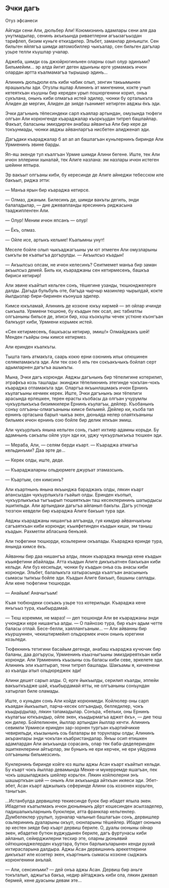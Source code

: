 ## Эчки дагъ

Отуз эфсанеси

Айгиди сени Али, дюльбер Али!
Коюмизнинъ адамлары сени аля даа унутмадылар, сенинъ акъкъында риваетлерни агъызагъыздан тарифлеп, бизим куньге еткиздилер.
Эльбет, заманлар денъишти.
Сен бильген яйлягъа шимди автомобиллер чыкъалар, сен бильген дагълар узьре телли къушлар учалар.

Аджеба, шимди озь джюйрюгинънен оларны озып олур эдинъми?
Бильмейим...
эр алда йигит деген адынъны ерге урмамакъ ичюн олардан артта къалмамагъа тырышыр эдинъ...

Алининъ дюльдюли ель киби чабик олып, зенгин такьымынен ярашыкълы эди.
Отузлы яшлар Алининъ ат мингенини, кокте учып кетеяткъан къушны бир кереден урып пошюргенини корип, онъа сукълана, онынъ киби олмагьа истей эдилер, чюнки бу орталыкъта Алиден де мергин, Алиден де зияде гьанимет кетирген авджы ёкъ эди.

Эчки дагънынъ тёпесиндеки сарп къаялар артындан, омузында тюфеги олгъан Али корюнгенде къараджалар къоркъудан титреп башлайлар.
Факъат, баласыны эмиздирген анабаш айвангьа Али бир кере де токъунмады, чюнки авджы айванларгъа нисбетен алидженап эди.

Дагъдаки къараджалар б ал ал ап башлагъан куньлернинъ биринде Али Урмиенинъ эвине барды.

Яп-яш экенде тул къалгъан Урмие шимди Алини бегене.
Иште, тек Али ичюн эллерини хыналай, тек Алиге назлана: эм назлары ичюн истеген шейини яптыра.

Эр вакъыт олгъаны киби, бу кересинде де Алиге айнеджи тебессюм иле бакъып, риджа этти:

— Манъа ярын бир къараджа кетирсе.

— Олмаз, джаным.
Билесинъ де, шимди вакъты дегиль, энди балаладылар, — дие джевапланды яресининъ риджасына тааджипленген Али.

— Олур!
Меним ичюн япсанъ — олур!

— Ёкъ, олмаз.

— Ойле исе, артыкъ кельме!
Къапымны унут!

Меселе бойле олып чыкъаджагъыны ум ют этмеген Али омузларыны сыкъты ве къапыгъа догърулды. — Акъылсыз къадын!

— Акъылсыз олсам, не ичюн келесинъ?
Сеитмемет манъа бир заман акъылсыз демей.
Биль ки, къараджаны сен кетирмесенъ, башкъа бириси кетирир!

Али эвине къайтып кельген сонъ, тёшегине узанды, тюшюнджелерге далды.
Дагьда бульбуль оте, багъда чырчыр мазинлер чырылдай, кокте йылдызлар бири-биринен къонуша эдилер.

Кимсе юкъламай, Алининъ де козюне юкъу кирмей — эп ойлар ичинде сыкъыла.
Урмиени тюшюне, бу къадын пек осал, акс табиатлы олгъаныны бильсе де, эписи бир, хош къокъулы чечек устюне къонгъан балкъурт киби, Урмиени корьмек истей.

«Сен кетирмесенъ, башкъасы кетирир, эмиш!» Олмайджакъ шей!
Менден гъайры оны кимсе кетирмез.

Али еринден къалкъты.

Тышта танъ атмакъта, саарь кокю ерни озюнинъ ильк опюшинен селямламакъта эди.
Али тек озю б иль ген сокъакъчыкъ бойлап серт адымларнен дагъгъа ашыкъты.

Мына, Эчки дагъ корюнди.
Авджы дагънынъ бир тёпелигине котерилип, этрафкъа козь ташлады: экинджи тёпеликнинъ этегинде чокътан-чокъ къараджа отламакъта эди.
Оларгъа якъынлашмакъ ичюн Ернинъ къулагъыны кечмек керек.
Иште, Эчки дагънынъ эки тёпелиги арасында ерлешкен, терен ерасты къобасы да олгъан учурумлы чукъурлыкъкъа бизимкилери Ернинъ къулагъы, дейлер.
Къобанынъ сонъу олгъаны-олмагъаныны кимсе бильмей.
Дейлер ки, къоба тап ернинъ ортасына барып чыкъа экен, дюньяда нелер олаяткъаныны бильмек ичюн ернинъ озю бойле бир делик япкъан эмиш.

Али чукъурлыкъ янына кельген сонъ, гъает ихтияр адамны корьди.
Бу адамнынъ сакъалы ойле узун эди ки, уджу чукъурлыкъкъа тюшкен эди.

— Мераба, Али, — селям берди къарт. — Къараджа атмагъа кельдинъми?
Даа эрте де...

— Керек олды, иште, деде.

— Къараджаларны ольдюрмеге джуръат этамазсынъ.

— Къартым, сен кимсинъ?

Али къартнынъ янына якъынджа бараджакъ олды, лякин къарт апансыздан чукъурлыкъта гъайып олды.
Еринден къопып, чукъурлыкъкъа тыгъырып тюшеяткъан таш кесеклерининъ шатырдысы эшитильди.
Али артындаки дагьгъа айланып бакъты.
Дагъ устюнде тюзгюн кевдели бир къараджа Алиге бакъып тура эди.

Авджы къараджаны нишангъа алгъанда, гуя кимдир айванчыкъны сагъаяткъан киби корюнди; къыяфетинден къадын киши, эм таныш къадын.
Рахметли абласына бенъзей.

Али тюфегини тюшюрди, козьлерини окъалады.
Къараджа еринде тура, янында кимсе ёкъ.

Айванны бир даа нишангъа алды, лякин къараджа янында кене къадын къыяфетини абайлады.
Атта къадын Алиге дикъкъатнен бакъкъан киби кельди.
Али буз кесильди, чюнки бу къадын онъа озь анасы киби корюнди.
Эльбет, балалыкъта хатырасында къалгъан анасынынъ сымасы тыпкъы бойле эди.
Къадын Алиге бакъып, башыны саллады.
Али кене тюфегини тюшюрди.

— Анайым!
Аначыгъым!

Къая тюбюндеки сокъакъ узьре тоз котерильди.
Къараджа кене янъгьыз тура, къыбырдамай.

— Тюш коремми, не мараз! — деп тюшюнди Али ве къараджаны энди учюнджи кере нишангъа алды. — О пайнозю тура, бир къач адым четте баласы отлай.
Бесе-белли, хаяллангьаным... — Али айванны бир къуршуннен, чекиштирмейип ольдюрмек ичюн онынъ юрегини козьледи.

Тюфекнинъ тетигини басайым дегенде, анабаш къараджа кучючик бир баланы, даа догърусы, Урмиенинъ къызчыгъыны эмиздиреяткъан киби корюнди.
Али Урмиенинъ къызыны озь баласы киби севе, эркелете эди.
Алининъ эли къалтырап, тени титреп башлады.
Шакъамы я, кичкенени аз къалды атып ольдюреджек эди!

Алини дешет сарып алды.
О, ерге йыкъылды, серилип къалды, эппейи вакъыткъадже шай, къыбырдамай ятты, не олгъаныны сонъундан хатырлап биле оламады.

Иште, о куньден сонъ Али койде корюнмеди.
Койлюлер оны сарп къаядан йыкъылып, парча-кесек олгъандыр, белледилер, чокъ къыдырдылар, лякин тапамадылар.
Сонъра, «бельки, оны Ернинъ къулагъы юткъандыр, ойле экен, къыдырмагъа аджет ёкъ», — дие тюш юн дилер.
Бойлеликнен, йыллар артындан йыллар кечти.
Алининъ севимли Урмиеси еринден зар-зорнен тургъан къартийчикке чевирильди, къызынынъ озь балалары ве торунлары олды; Алининъ акъранлары энди чокътан къабристандалар.
Янъы осип етишкен адамлардан Али акъкъында сорасанъ, олар тек баба-деделеринден эшиткенлерини айтырлар, эм бунынъ не ери керчек, не ери уйдурма олгъаныны бильмезсинъ.

Кунлернинъ биринде койге юз яшлы аджы Асан къарт къайтып кельди.
Бу къарт чокъ йыллар девамында Мекке-и мукерремде яшагъан, пек чокъ шашыладжакъ шейлер корьген.
Лякин койлюлерни энъ шашырткъан шей — онынъ Али акъкъында айткъан икяеси эди.
Эбет-эбет, Асан къарт аджылыкъ сеферинде Алини озь козюнен корьген, таныгъан.

...Истанбулда дервишлер текиесинде буюк бир ибадет япыла экен.
Ибадетке къатылмакъ ичюн дюньянынъ дёрт кошесинден асылзаделер, падишалыкъларнынъ буюклери, атта франклар кельгенлер.
Думбелеклер урулып, зурналар чалынып башлагъан сонъ, дервишлер озьлерининъ дуаларыны окъуп, оюнларыны тёшейлер.
Ибадет оюнына эр кестен зияде бир къарт дервиш бериле.
О, дуалы оюныны ойнар экен, ибадетке бутюн вуджудынен бериле, дагъ фуртунасы киби айланып, сейирджилерни тесхир эте, оларны дюньявий ойтюшюнджелерден къуртара, бутюн барлыкъларынен кенди рухий ихтирасларына далдыра.
Аджы Асан дервишнинъ арекетлерини дикъкъат иле козетер экен, къартнынъ сымасы козюне сыджакъ корюнгенини анълай.

— Али, сенсинъми? — дей онъа аджы Асан.
Дервиш бир аньге токъталып, аджыгъа бакъа, недир айтаджакъ киби ола, лякин джевап бермей, кене дуасыны девам эте...
